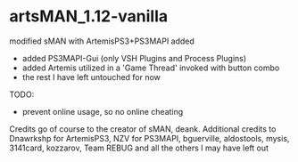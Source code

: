 # artsMAN_1.12-vanilla
modified sMAN with ArtemisPS3+PS3MAPI added

- added PS3MAPI-Gui (only VSH Plugins and Process Plugins)
- added Artemis utilized in a 'Game Thread' invoked with button combo
- the rest I have left untouched for now

TODO:
- prevent online usage, so no online cheating

Credits go of course to the creator of sMAN, deank. Additional credits to
Dnawrkshp for ArtemisPS3, NZV for PS3MAPI, bguerville, aldostools, mysis, 
3141card, kozzarov, Team REBUG and all the others I may have left out
